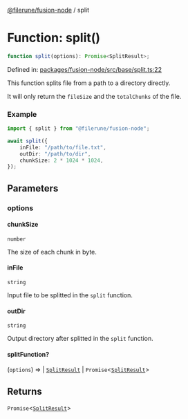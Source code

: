 [@filerune/fusion-node](../README.md) / split

# Function: split()

```ts
function split(options): Promise<SplitResult>;
```

Defined in: [packages/fusion-node/src/base/split.ts:22](https://github.com/filerune/javascript/blob/e35128d5deea4a3f64742db5fcfda1a7f8c2cb71/packages/fusion-node/src/base/split.ts#L22)

This function splits file from a path to a directory directly.

It will only return the `fileSize` and the `totalChunks` of the file.

### Example

```ts
import { split } from "@filerune/fusion-node";

await split({
    inFile: "/path/to/file.txt",
    outDir: "/path/to/dir",
    chunkSize: 2 * 1024 * 1024,
});
```

## Parameters

### options

#### chunkSize

`number`

The size of each chunk in byte.

#### inFile

`string`

Input file to be splitted in the `split` function.

#### outDir

`string`

Output directory after splitted in the `split` function.

#### splitFunction?

(`options`) => 
  \| [`SplitResult`](../type-aliases/SplitResult.md)
  \| `Promise`\<[`SplitResult`](../type-aliases/SplitResult.md)\>

## Returns

`Promise`\<[`SplitResult`](../type-aliases/SplitResult.md)\>
